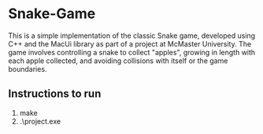 # Snake-Game
This is a simple implementation of the classic Snake game, developed using C++ and the MacUi library as part of a project at McMaster University. The game involves controlling a snake to collect "apples", growing in length with each apple collected, and avoiding collisions with itself or the game boundaries.

## Instructions to run
1. make
2. .\project.exe
